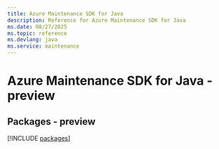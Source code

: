 ```yaml
---
title: Azure Maintenance SDK for Java
description: Reference for Azure Maintenance SDK for Java
ms.date: 08/27/2025
ms.topic: reference
ms.devlang: java
ms.service: maintenance
---
```

# Azure Maintenance SDK for Java - preview
## Packages - preview
[!INCLUDE [packages](maintenance-index.md)]